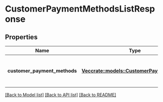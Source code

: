 # CustomerPaymentMethodsListResponse

## Properties

Name | Type | Description | Notes
------------ | ------------- | ------------- | -------------
**customer_payment_methods** | [**Vec<crate::models::CustomerPaymentMethod>**](CustomerPaymentMethod.md) | List of payment methods for customer | 

[[Back to Model list]](../README.md#documentation-for-models) [[Back to API list]](../README.md#documentation-for-api-endpoints) [[Back to README]](../README.md)


